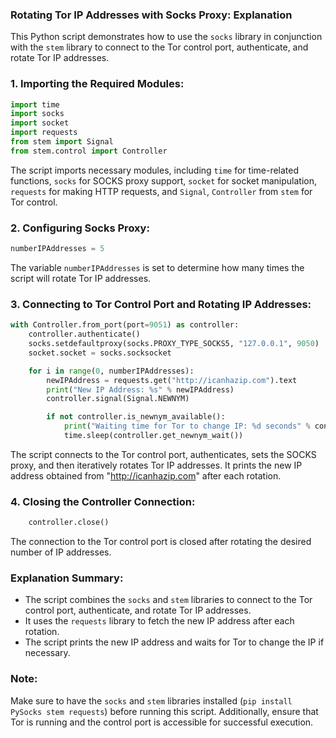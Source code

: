 ### **Rotating Tor IP Addresses with Socks Proxy: Explanation**

This Python script demonstrates how to use the `socks` library in conjunction with the `stem` library to connect to the Tor control port, authenticate, and rotate Tor IP addresses.

### **1. Importing the Required Modules:**
```python
import time
import socks
import socket
import requests
from stem import Signal
from stem.control import Controller
```

The script imports necessary modules, including `time` for time-related functions, `socks` for SOCKS proxy support, `socket` for socket manipulation, `requests` for making HTTP requests, and `Signal`, `Controller` from `stem` for Tor control.

### **2. Configuring Socks Proxy:**
```python
numberIPAddresses = 5
```
The variable `numberIPAddresses` is set to determine how many times the script will rotate Tor IP addresses.

### **3. Connecting to Tor Control Port and Rotating IP Addresses:**
```python
with Controller.from_port(port=9051) as controller:
    controller.authenticate()
    socks.setdefaultproxy(socks.PROXY_TYPE_SOCKS5, "127.0.0.1", 9050)
    socket.socket = socks.socksocket

    for i in range(0, numberIPAddresses):
        newIPAddress = requests.get("http://icanhazip.com").text
        print("New IP Address: %s" % newIPAddress)
        controller.signal(Signal.NEWNYM)

        if not controller.is_newnym_available():
            print("Waiting time for Tor to change IP: %d seconds" % controller.get_newnym_wait())
            time.sleep(controller.get_newnym_wait())
```
The script connects to the Tor control port, authenticates, sets the SOCKS proxy, and then iteratively rotates Tor IP addresses. It prints the new IP address obtained from "http://icanhazip.com" after each rotation.

### **4. Closing the Controller Connection:**
```python
    controller.close()
```
The connection to the Tor control port is closed after rotating the desired number of IP addresses.

### **Explanation Summary:**
- The script combines the `socks` and `stem` libraries to connect to the Tor control port, authenticate, and rotate Tor IP addresses.
- It uses the `requests` library to fetch the new IP address after each rotation.
- The script prints the new IP address and waits for Tor to change the IP if necessary.

### **Note:**
Make sure to have the `socks` and `stem` libraries installed (`pip install PySocks stem requests`) before running this script. Additionally, ensure that Tor is running and the control port is accessible for successful execution.
